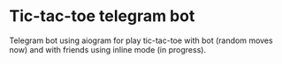 # Tic-tac-toe telegram bot

Telegram bot using aiogram for play tic-tac-toe with bot (random moves now) and with friends using inline mode (in progress).